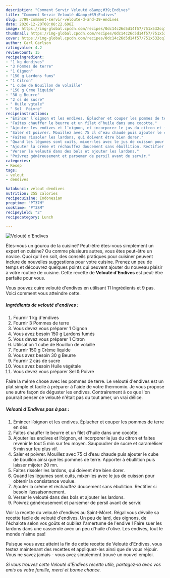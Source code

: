 ```yaml
---
description: "Comment Servir Velouté d&amp;#39;Endives"
title: "Comment Servir Velouté d&amp;#39;Endives"
slug: 3799-comment-servir-veloute-d-and-39-endives
date: 2020-12-20T08:08:22.698Z
image: https://img-global.cpcdn.com/recipes/0dc14c26d5d14f57/751x532cq70/veloute-dendives-photo-principale-de-la-recette.jpg
thumbnail: https://img-global.cpcdn.com/recipes/0dc14c26d5d14f57/751x532cq70/veloute-dendives-photo-principale-de-la-recette.jpg
cover: https://img-global.cpcdn.com/recipes/0dc14c26d5d14f57/751x532cq70/veloute-dendives-photo-principale-de-la-recette.jpg
author: Carl Carlson
ratingvalue: 4.2
reviewcount: 15
recipeingredient:
- "1 kg dendives"
- "3 Pommes de terre"
- "1 Oignon"
- "150 g Lardons fums"
- "1 Citron"
- "1 cube de Bouillon de volaille"
- "150 g Crme liquide"
- "30 g Beurre"
- "2 cs de sucre"
- " Huile vgtale"
- " Sel  Poivre"
recipeinstructions:
- "Émincer l’oignon et les endives. Éplucher et couper les pommes de terre en dés."
- "Faites chauffer le beurre et un filet d’huile dans une cocotte."
- "Ajouter les endives et l’oignon, et incorporer le jus du citron et faites revenir le tout 5 min sur feu moyen. Saupoudrer de sucre et caraméliser 5 min sur feu plus vif."
- "Saler et poivrer. Mouillez avec 75 cl d’eau chaude puis ajouter le cube de bouillon ainsi que les pommes de terre. Apporter à ébullition puis laisser mijoter 20 mn."
- "Faites rissoler les lardons, qui doivent être bien dorer."
- "Quand les légumes sont cuits, mixer-les avec le jus de cuisson pour obtenir la consistance voulue."
- "Ajouter la crème et réchauffez doucement sans ébullition. Rectifier si besoin l’assaisonnement."
- "Verser le velouté dans des bols et ajouter les lardons."
- "Poivrez généreusement et parsemer de persil avant de servir."
categories:
- Resep
tags:
- velout
- dendives

katakunci: velout dendives 
nutrition: 255 calories
recipecuisine: Indonesian
preptime: "PT37M"
cooktime: "PT38M"
recipeyield: "2"
recipecategory: Lunch

---
```



![Velouté d&#39;Endives](https://img-global.cpcdn.com/recipes/0dc14c26d5d14f57/751x532cq70/veloute-dendives-photo-principale-de-la-recette.jpg)

Êtes-vous un gourou de la cuisine? Peut-être êtes-vous simplement un expert en cuisine? Ou comme plusieurs autres, vous êtes peut-être un novice. Quoi qu'il en soit, des conseils pratiques pour cuisiner peuvent inclure de nouvelles suggestions pour votre cuisine. Prenez un peu de temps et découvrez quelques points qui peuvent ajouter du nouveau plaisir à votre routine de cuisine. Cette recette de <strong> Velouté d&#39;Endives </strong> est peut-être parfaite pour vous.

<!--inarticleads1-->

Vous pouvez cuire velouté d&#39;endives en utilisant 11 Ingrédients et 9 pas. Voici comment vous atteindre cette.

##### Ingrédients de velouté d&#39;endives :

1. Fournir 1 kg d&#39;endives
1. Fournir 3 Pommes de terre
1. Vous devez vous préparer 1 Oignon
1. Vous avez besoin 150 g Lardons fumés
1. Vous devez vous préparer 1 Citron
1. Utilisation 1 cube de Bouillon de volaille
1. Fournir 150 g Crème liquide
1. Vous avez besoin 30 g Beurre
1. Fournir 2 càs de sucre
1. Vous avez besoin  Huile végétale
1. Vous devez vous préparer  Sel &amp; Poivre


Faire la même chose avec les pommes de terre. Le velouté d&#39;endives est un plat simple et facile à préparer à l&#39;aide de votre thermomix. Je vous propose une autre façon de déguster les endives. Contrairement à ce que l&#39;on pourrait penser ce velouté n&#39;était pas du tout amer, un vrai délice. 

<!--inarticleads2-->

##### Velouté d&#39;Endives pas à pas :

1. Émincer l’oignon et les endives. Éplucher et couper les pommes de terre en dés.
1. Faites chauffer le beurre et un filet d’huile dans une cocotte.
1. Ajouter les endives et l’oignon, et incorporer le jus du citron et faites revenir le tout 5 min sur feu moyen. Saupoudrer de sucre et caraméliser 5 min sur feu plus vif.
1. Saler et poivrer. Mouillez avec 75 cl d’eau chaude puis ajouter le cube de bouillon ainsi que les pommes de terre. Apporter à ébullition puis laisser mijoter 20 mn.
1. Faites rissoler les lardons, qui doivent être bien dorer.
1. Quand les légumes sont cuits, mixer-les avec le jus de cuisson pour obtenir la consistance voulue.
1. Ajouter la crème et réchauffez doucement sans ébullition. Rectifier si besoin l’assaisonnement.
1. Verser le velouté dans des bols et ajouter les lardons.
1. Poivrez généreusement et parsemer de persil avant de servir.


Voir la recette du velouté d&#39;endives au Saint-Môret. Régal vous dévoile sa recette facile de velouté d&#39;endives. Un peu de lard, des oignons, de l&#39;échalote selon vos goûts et oubliez l&#39;amertume de l&#39;endive ! Faire suer les lardons dans une casserole avec un peu d&#39;huile d&#39;olive. Les endives, tout le monde n&#39;aime pas! 

<!--inarticleads1-->

<p>
Puisque vous avez atteint la fin de cette recette de Velouté d&#39;Endives, vous testez maintenant des recettes et appliquez-les ainsi que de vous réjouir. Vous ne savez jamais - vous avez simplement trouvé un nouvel emploi.
</p>

<p>
<i>Si vous trouvez cette Velouté d&#39;Endives recette utile, partagez-la avec vos amis ou votre famille, merci et bonne chance.</i>
</p>

